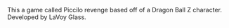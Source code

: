 This a game called Piccilo revenge based off of a Dragon Ball Z character. Developed by LaVoy Glass.
